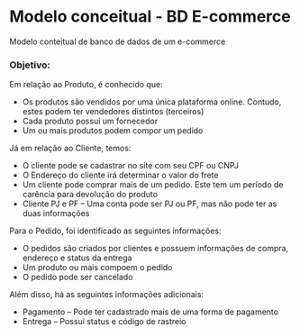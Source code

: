 # Modelo conceitual - BD E-commerce
Modelo conteitual de banco de dados de um e-commerce

### Objetivo:

Em relação ao Produto, é conhecido que:
- Os produtos são vendidos por uma única plataforma online. Contudo, estes podem ter vendedores distintos (terceiros)
- Cada produto possui um fornecedor
- Um ou mais produtos podem compor um pedido

Já em relação ao Cliente, temos:
- O cliente pode se cadastrar no site com seu CPF ou CNPJ
- O Endereço do cliente irá determinar o valor do frete
- Um cliente pode comprar mais de um pedido. Este tem um período de carência para devolução do produto
- Cliente PJ e PF – Uma conta pode ser PJ ou PF, mas não pode ter as duas informações


Para o Pedido, foi identificado as seguintes informações:
- O pedidos são criados por clientes e possuem informações de compra, endereço e status da entrega
- Um produto ou mais compoem o pedido
- O pedido pode ser cancelado

Além disso, há as seguintes informações adicionais:
- Pagamento – Pode ter cadastrado mais de uma forma de pagamento
- Entrega – Possui status e código de rastreio









